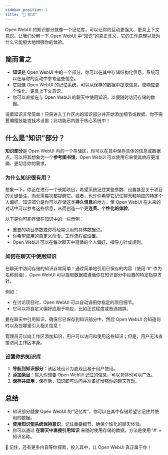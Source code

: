 ```yaml
---
sidebar_position: 1
title: "🧠 知识"
---
```


 Open WebUI 的知识部分就像一个记忆库，可以让你的互动更强大、更具上下文意识。让我们分解一下 Open WebUI 中“知识”的真正含义、它的工作原理以及为什么它能极大地增强你的体验。

## 简而言之

- **知识**是 Open WebUI 中的一个部分，你可以在其中存储结构化信息，系统可以在与你的互动中参考这些信息。
- 它就像 Open WebUI 的记忆系统，可以从保存的数据中提取信息，使响应更个性化、更具上下文意识。
- 你可以直接在与 Open WebUI 的聊天中使用知识，以便随时访问存储的数据。

设置知识非常简单！只需进入工作区内的知识部分并开始添加细节或数据。你不需要编程技能或技术设置；此功能已内置于核心系统中！

## 什么是“知识”部分？

**知识部分**是 Open WebUI 内的一个存储区，你可以在其中保存具体的信息或数据点。可以将其想象为一个**参考图书馆**，Open WebUI 可以使用它来使其响应更准确、更切合你的需求。

### 为什么知识很有用？

想象一下，你正在进行一个长期项目，希望系统记住某些参数、设置甚至关于项目的关键备注，而无需每次都提醒它。或者，也许你希望它记住聊天和响应的特定个人偏好。知识部分是你可以存储这类**持久信息**的地方，使 Open WebUI 在未来的对话中可以参考这些信息，从而创造一个更**连贯、个性化的体验**。

以下是你可能存储在知识中的一些示例：

- 重要的项目参数或你将经常引用的具体数据点。
- 你希望应用的自定义命令、工作流程或设置。
- Open WebUI 可以在每次聊天中遵循的个人偏好、指导方针或规则。

### 如何在聊天中使用知识

在聊天中访问存储的知识非常简单！通过简单地引用已保存的内容（使用 &apos;#&apos; 作为名称前缀），Open WebUI 可以提取数据或遵循你在知识部分中设置的特定指导方针。

例如：

- 在讨论项目时，Open WebUI 可以自动调用你指定的项目细节。
- 它可以将自定义偏好应用于响应，比如正式程度或首选措辞。

要在聊天中引用知识，确保它已保存到知识部分中，然后 Open WebUI 会知道何时以及在哪里引入相关信息！

管理员可以向工作区添加知识，用户可以访问和使用这些知识；但是，用户无法直接访问工作区本身。

### 设置你的知识库

1. **导航到知识部分**：该区域设计为直观且易于用户使用。
2. **添加条目**：输入你想要 Open WebUI 记住的信息，可以具体也可以广泛。
3. **保存并应用**：保存后，知识即可访问并准备好增强你的聊天互动。

## 总结

- 知识部分就像 Open WebUI 的“记忆库”，你可以在其中存储希望它记住并使用的数据。
- **使用知识使系统保持意识**，记住重要细节，确保个性化的聊天体验。
- 你可以通过 **在聊天中直接引用知识** 来随时使用存储的数据，方法是使用 &apos;#&apos; + 知识名称。

🌟 记住，还有更多内容等你探索，投入其中，让 Open WebUI 真正属于你！
